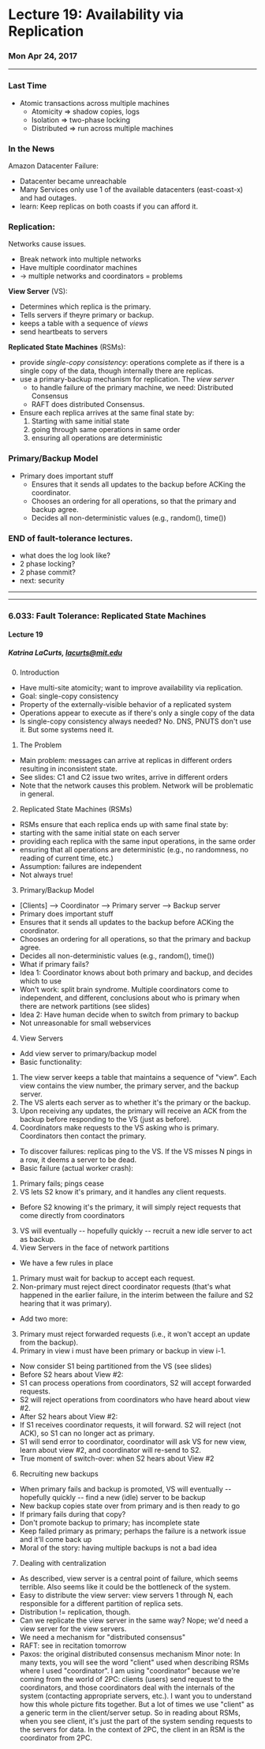# Lecture 19: Availability via Replication
### Mon Apr 24, 2017

--------------------------------------------------------------------------------

### Last Time
- Atomic transactions across multiple machines
    * Atomicity   => shadow copies, logs
    * Isolation   => two-phase locking
    * Distributed => run across multiple machines

### In the News

Amazon Datacenter Failure:
- Datacenter became unreachable
- Many Services only use 1 of the available datacenters (east-coast-x) and had outages.
- learn: Keep replicas on both coasts if you can afford it.     

### Replication:
Networks cause issues.   

- Break network into multiple networks
- Have multiple coordinator machines
- -> multiple networks and coordinators = problems


**View Server** (VS):
- Determines which replica is the primary.
- Tells servers if theyre primary or backup.
- keeps a table with a sequence of _views_
- send heartbeats to servers  

**Replicated State Machines** (RSMs):     
-  provide _single-copy consistency_: operations complete as if there is a single copy of the data, though internally there are replicas.
- use a primary-backup mechanism for replication. The _view server_
    - to handle failure of the primary machine, we need: Distributed Consensus
    - RAFT does distributed Consensus.
- Ensure each replica arrives at the same final state by:  
    1. Starting with same initial state
    2. going through same operations in same order
    3. ensuring all operations are deterministic

### Primary/Backup Model
- Primary does important stuff
    - Ensures that it sends all updates to the backup before ACKing the coordinator.
    - Chooses an ordering for all operations, so that the primary and backup agree.
    - Decides all non-deterministic values (e.g., random(), time())




### END of fault-tolerance lectures.
- what does the log look like?
- 2 phase locking?
- 2 phase commit?
- next: security

--------------------------------------------------------------------------------
--------------------------------------------------------------------------------
### 6.033: Fault Tolerance: Replicated State Machines
#### Lecture 19
##### Katrina LaCurts, lacurts@mit.edu

0. Introduction
 - Have multi-site atomicity; want to improve availability via
 replication.
 - Goal: single-copy consistency
 - Property of the externally-visible behavior of a replicated
 system
 - Operations appear to execute as if there's only a single copy
 of the data
 - Is single-copy consistency always needed? No. DNS, PNUTS don't
 use it. But some systems need it.
1. The Problem
 - Main problem: messages can arrive at replicas in different orders
 resulting in inconsistent state.
 - See slides: C1 and C2 issue two writes, arrive in different
 orders
 - Note that the network causes this problem. Network will be
 problematic in general.
2. Replicated State Machines (RSMs)
 - RSMs ensure that each replica ends up with same final state by:
 - starting with the same initial state on each server
 - providing each replica with the same input operations, in the
 same order
 - ensuring that all operations are deterministic (e.g., no
 randomness, no reading of current time, etc.)
 - Assumption: failures are independent
 - Not always true!
3. Primary/Backup Model
 - [Clients] --> Coordinator --> Primary server --> Backup server
 - Primary does important stuff
 - Ensures that it sends all updates to the backup before ACKing
 the coordinator.
 - Chooses an ordering for all operations, so that the primary and
 backup agree.
 - Decides all non-deterministic values (e.g., random(), time())
 - What if primary fails?
 - Idea 1: Coordinator knows about both primary and backup, and
 decides which to use
 - Won't work: split brain syndrome. Multiple coordinators come
 to independent, and different, conclusions about who is
 primary when there are network partitions (see slides)
 - Idea 2: Have human decide when to switch from primary to backup
 - Not unreasonable for small webservices
4. View Servers
 - Add view server to primary/backup model
 - Basic functionality:
 1. The view server keeps a table that maintains a sequence of
 "view". Each view contains the view number, the primary
 server, and the backup server.
 2. The VS alerts each server as to whether it's the primary or
 the backup.
 3. Upon receiving any updates, the primary will receive an ACK
 from the backup before responding to the VS (just as before).
 4. Coordinators make requests to the VS asking who is primary.
 Coordinators then contact the primary.
 - To discover failures: replicas ping to the VS. If the VS misses
 N pings in a row, it deems a server to be dead.
 - Basic failure (actual worker crash):
 1. Primary fails; pings cease
 2. VS lets S2 know it's primary, and it handles any client
 requests.
 - Before S2 knowing it's the primary, it will simply reject
 requests that come directly from coordinators
 3. VS will eventually -- hopefully quickly -- recruit a new idle
 server to act as backup.
5. View Servers in the face of network partitions
 - We have a few rules in place
 1. Primary must wait for backup to accept each request.
 2. Non-primary must reject direct coordinator requests (that's
 what happened in the earlier failure, in the interim between
 the failure and S2 hearing that it was primary).
 - Add two more:
 3. Primary must reject forwarded requests (i.e., it won't accept
 an update from the backup).
 4. Primary in view i must have been primary or backup in view
 i-1.
 - Now consider S1 being partitioned from the VS (see slides)
 - Before S2 hears about View #2:
 - S1 can process operations from coordinators, S2 will accept
 forwarded requests.
 - S2 will reject operations from coordinators who have heard
 about view #2.
 - After S2 hears about View #2:
 - If S1 receives coordinator requests, it will forward. S2
 will reject (not ACK), so S1 can no longer act as primary.
 - S1 will send error to coordinator, coordinator will ask VS
 for new view, learn about view #2, and coordinator will
 re-send to S2.
 - True moment of switch-over: when S2 hears about View #2
6. Recruiting new backups
 - When primary fails and backup is promoted, VS will eventually --
 hopefully quickly -- find a new (idle) server to be backup
 - New backup copies state over from primary and is then ready to go
 - If primary fails during that copy?
 - Don't promote backup to primary; has incomplete state
 - Keep failed primary as primary; perhaps the failure is a
 network issue and it'll come back up
 - Moral of the story: having multiple backups is not a bad idea
7. Dealing with centralization
 - As described, view server is a central point of failure, which
 seems terrible. Also seems like it could be the bottleneck of
 the system.
 - Easy to distribute the view server: view servers 1 through N,
 each responsible for a different partition of replica sets.
 - Distribution != replication, though.
 - Can we replicate the view server in the same way? Nope; we'd
 need a view server for the view servers.
 - We need a mechanism for "distributed consensus"
 - RAFT: see in recitation tomorrow
 - Paxos: the original distributed consensus mechanism
Minor note: In many texts, you will see the word "client" used when
describing RSMs where I used "coordinator". I am using "coordinator"
because we're coming from the world of 2PC: clients (users) send
request to the coordinators, and those coordinators deal with the
internals of the system (contacting appropriate servers, etc.). I
want you to understand how this whole picture fits together.
But a lot of times we use "client" as a generic term in the
client/server setup. So in reading about RSMs, when you see client,
it's just the part of the system sending requests to the servers for
data. In the context of 2PC, the client in an RSM is the coordinator
from 2PC.
